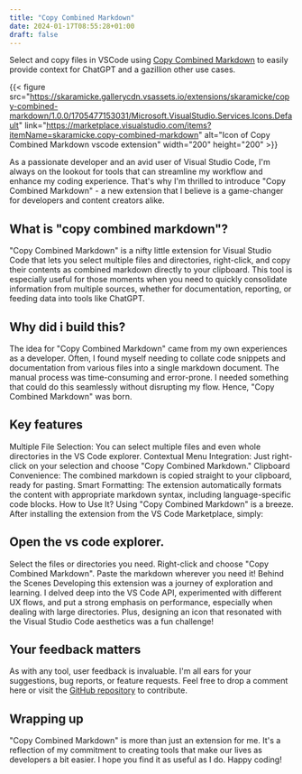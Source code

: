 ```yaml
---
title: "Copy Combined Markdown"
date: 2024-01-17T08:55:28+01:00
draft: false
---
```


Select and copy files in VSCode using [Copy Combined Markdown](https://marketplace.visualstudio.com/items?itemName=skaramicke.copy-combined-markdown) to easily provide context for ChatGPT and a gazillion other use cases.

<!--more-->

{{< figure src="https://skaramicke.gallerycdn.vsassets.io/extensions/skaramicke/copy-combined-markdown/1.0.0/1705477153031/Microsoft.VisualStudio.Services.Icons.Default" link="https://marketplace.visualstudio.com/items?itemName=skaramicke.copy-combined-markdown" alt="Icon of Copy Combined Markdown vscode extension" width="200" height="200" >}}

As a passionate developer and an avid user of Visual Studio Code, I'm always on the lookout for tools that can streamline my workflow and enhance my coding experience. That's why I'm thrilled to introduce "Copy Combined Markdown" - a new extension that I believe is a game-changer for developers and content creators alike.

## What is "copy combined markdown"?

"Copy Combined Markdown" is a nifty little extension for Visual Studio Code that lets you select multiple files and directories, right-click, and copy their contents as combined markdown directly to your clipboard. This tool is especially useful for those moments when you need to quickly consolidate information from multiple sources, whether for documentation, reporting, or feeding data into tools like ChatGPT.

## Why did i build this?

The idea for "Copy Combined Markdown" came from my own experiences as a developer. Often, I found myself needing to collate code snippets and documentation from various files into a single markdown document. The manual process was time-consuming and error-prone. I needed something that could do this seamlessly without disrupting my flow. Hence, "Copy Combined Markdown" was born.

## Key features

Multiple File Selection: You can select multiple files and even whole directories in the VS Code explorer.
Contextual Menu Integration: Just right-click on your selection and choose "Copy Combined Markdown."
Clipboard Convenience: The combined markdown is copied straight to your clipboard, ready for pasting.
Smart Formatting: The extension automatically formats the content with appropriate markdown syntax, including language-specific code blocks.
How to Use It?
Using "Copy Combined Markdown" is a breeze. After installing the extension from the VS Code Marketplace, simply:

## Open the vs code explorer.

Select the files or directories you need.
Right-click and choose "Copy Combined Markdown".
Paste the markdown wherever you need it!
Behind the Scenes
Developing this extension was a journey of exploration and learning. I delved deep into the VS Code API, experimented with different UX flows, and put a strong emphasis on performance, especially when dealing with large directories. Plus, designing an icon that resonated with the Visual Studio Code aesthetics was a fun challenge!

## Your feedback matters

As with any tool, user feedback is invaluable. I'm all ears for your suggestions, bug reports, or feature requests. Feel free to drop a comment here or visit the [GitHub repository](https://github.com/skaramicke/vscode-copy-combined-markdown) to contribute.

## Wrapping up

"Copy Combined Markdown" is more than just an extension for me. It's a reflection of my commitment to creating tools that make our lives as developers a bit easier. I hope you find it as useful as I do. Happy coding!
